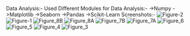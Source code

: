 Data Analysis:-
Used Different Modules for Data Analysis:-
->Numpy
->Matplotlib
->Seaborn
->Pandas
->Scikit-Learn
Screenshots:-
![Figure-2](https://github.com/user-attachments/assets/6b86cf32-fde5-48fc-87fe-633be0b0e437)
![Figure-1](https://github.com/user-attachments/assets/1d79b9e3-63cd-4c70-bdae-156ed95f8bb5)
![Figure_8B](https://github.com/user-attachments/assets/9f3646f0-0f37-4ac2-a57e-460d95486837)
![Figure_8A](https://github.com/user-attachments/assets/feff7bba-2d3b-4816-a65a-69cdb650fa87)
![Figure_7B](https://github.com/user-attachments/assets/f51c83a7-6d56-472c-af77-6a5d8e4a8050)
![Figure_7A](https://github.com/user-attachments/assets/0583c37a-be95-458d-8829-279ac36c1596)
![Figure_6](https://github.com/user-attachments/assets/963a7f39-cbe5-4353-8502-6b0341c037c7)
![Figure_5](https://github.com/user-attachments/assets/6a20bf96-9813-4c57-a3a7-6ec9c0d1df50)
![Figure_4](https://github.com/user-attachments/assets/efd7e74d-0fc6-49bf-9c04-c0422f0f4202)
![Figure_3](https://github.com/user-attachments/assets/77b85bb2-220c-4463-b726-0af00444f266)
